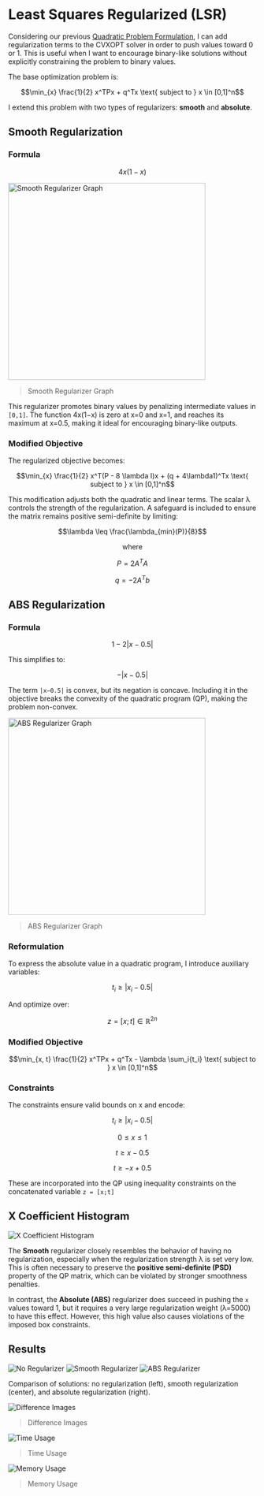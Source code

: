 # Least Squares Regularized (LSR)

Considering our previous [Quadratic Problem Formulation](./11_binary_projection_ls.md#quadratic-programming-formulation), I can add regularization terms to the CVXOPT solver in order to push values toward 0 or 1. This is useful when I want to encourage binary-like solutions without explicitly constraining the problem to binary values.

The base optimization problem is:

```math
\min_{x} \frac{1}{2} x^TPx + q^Tx \text{ subject to } x \in [0,1]^n
```

I extend this problem with two types of regularizers: **smooth** and **absolute**.

## Smooth Regularization

### Formula

```math
4x(1-x)
```

<img src="../../docs/assets/smooth_regularizer_graph.png" width=400 alt="Smooth Regularizer Graph">

> Smooth Regularizer Graph

This regularizer promotes binary values by penalizing intermediate values in `[0,1]`. The function 4x(1−x) is zero at x=0 and x=1, and reaches its maximum at x=0.5, making it ideal for encouraging binary-like outputs.

### Modified Objective

The regularized objective becomes:

```math
\min_{x} \frac{1}{2} x^T(P - 8 \lambda I)x + (q + 4\lambda1)^Tx \text{ subject to } x \in [0,1]^n
```

This modification adjusts both the quadratic and linear terms. The scalar λ controls the strength of the regularization. A safeguard is included to ensure the matrix remains positive semi-definite by limiting:

```math
\lambda \leq \frac{\lambda_{min}(P)}{8}
```

```math
\text{where}
```

```math
P = 2A^TA
```

```math
q = -2A^Tb
```

## ABS Regularization

### Formula

```math
1 - 2 \left| x - 0.5 \right|
```

This simplifies to:

```math
- \left| x - 0.5 \right|
```

The term `|x−0.5|` is convex, but its negation is concave. Including it in the objective breaks the convexity of the quadratic program (QP), making the problem non-convex.

<img src="../../docs/assets/abs_regularizer_graph.png" width=400 alt="ABS Regularizer Graph">

> ABS Regularizer Graph

### Reformulation

To express the absolute value in a quadratic program, I introduce auxiliary variables:

```math
t_i \geq \left| x_i - 0.5 \right|
```

And optimize over:

```math
z = \left[ x; t \right] \in \mathbb{R}^{2n}
```

### Modified Objective

```math
\min_{x, t} \frac{1}{2} x^TPx + q^Tx - \lambda \sum_i{t_i} \text{ subject to } x \in [0,1]^n
```

### Constraints

The constraints ensure valid bounds on x and encode:

```math
t_i \geq \left| x_i - 0.5 \right|
```

```math
0 \leq x \leq 1
```

```math
t \geq x - 0.5
```

```math
t \geq -x + 0.5
```

These are incorporated into the QP using inequality constraints on the concatenated variable `z = [x;t]`

## X Coefficient Histogram

![X Coefficient Histogram](../../outputs/experiments/regularized_x_binned.png)

The **Smooth** regularizer closely resembles the behavior of having no regularization, especially when the regularization strength λ is set very low. This is often necessary to preserve the **positive semi-definite (PSD)** property of the QP matrix, which can be violated by stronger smoothness penalties.

In contrast, the **Absolute (ABS)** regularizer does succeed in pushing the `x` values toward 1, but it requires a very large regularization weight (λ=5000) to have this effect. However, this high value also causes violations of the imposed box constraints.

## Results

![No Regularizer](../../benchmarks/img_outputs/least_squares_regularized/image_000.png)
![Smooth Regularizer](../../benchmarks/img_outputs/least_squares_regularized/image_001.png)
![ABS Regularizer](../../benchmarks/img_outputs/least_squares_regularized/image_002.png)

Comparison of solutions: no regularization (left), smooth regularization (center), and absolute regularization (right).

![Difference Images](../plots/least_squares_regularized/Difference%20Images.png)

> Difference Images

![Time Usage](../plots/least_squares_regularized/Time%20Usage.png)

> Time Usage

![Memory Usage](../plots/least_squares_regularized/Memory%20Usage.png)

> Memory Usage

